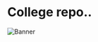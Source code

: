 # College repo..


![Banner](https://miro.medium.com/v2/resize:fit:1000/1*FojxppZ7GEYZ0abx-iGdZw.gif)
